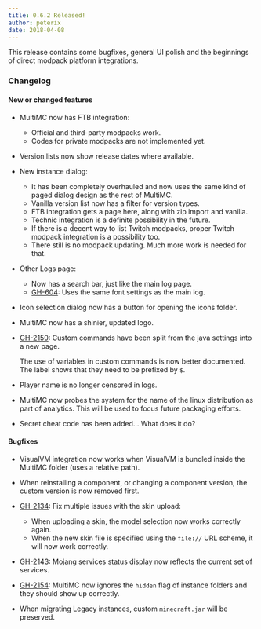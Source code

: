 ```yaml
---
title: 0.6.2 Released!
author: peterix
date: 2018-04-08
---
```


This release contains some bugfixes, general UI polish and the beginnings of direct modpack platform integrations.

### Changelog

#### New or changed features

- MultiMC now has FTB integration:

    - Official and third-party modpacks work.
    - Codes for private modpacks are not implemented yet.

- Version lists now show release dates where available.

- New instance dialog:

    - It has been completely overhauled and now uses the same kind of paged dialog design as the rest of MultiMC.
    - Vanilla version list now has a filter for version types.
    - FTB integration gets a page here, along with zip import and vanilla.
    - Technic integration is a definite possibility in the future.
    - If there is a decent way to list Twitch modpacks, proper Twitch modpack integration is a possibility too.
    - There still is no modpack updating. Much more work is needed for that.

- Other Logs page:

    - Now has a search bar, just like the main log page.
    - [GH-604](https://github.com/MultiMC/MultiMC5/issues/604): Uses the same font settings as the main log.

- Icon selection dialog now has a button for opening the icons folder.
- MultiMC now has a shinier, updated logo.
- [GH-2150](https://github.com/MultiMC/MultiMC5/issues/2150): Custom commands have been split from the java settings into a new page.

    The use of variables in custom commands is now better documented.
    The label shows that they need to be prefixed by `$`.

- Player name is no longer censored in logs.
- MultiMC now probes the system for the name of the linux distribution as part of analytics. This will be used to focus future packaging efforts.
- Secret cheat code has been added... What does it do?

#### Bugfixes

- VisualVM integration now works when VisualVM is bundled inside the MultiMC folder (uses a relative path).
- When reinstalling a component, or changing a component version, the custom version is now removed first.
- [GH-2134](https://github.com/MultiMC/MultiMC5/issues/2134): Fix multiple issues with the skin upload:

    - When uploading a skin, the model selection now works correctly again.
    - When the new skin file is specified using the `file://` URL scheme, it will now work correctly.

- [GH-2143](https://github.com/MultiMC/MultiMC5/issues/2143): Mojang services status display now reflects the current set of services.
- [GH-2154](https://github.com/MultiMC/MultiMC5/issues/2154): MultiMC now ignores the `hidden` flag of instance folders and they should show up correctly.
- When migrating Legacy instances, custom `minecraft.jar` will be preserved.
